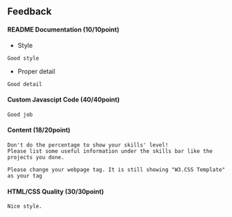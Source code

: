 ## Feedback
#### README Documentation (10/10point)
*  Style
```
Good style
```  
*  Proper detail
```
Good detail
```
#### Custom Javascipt Code (40/40point)
```
Good job
```
#### Content (18/20point)
```
Don't do the percentage to show your skills' level!
Please list some useful information under the skills bar like the projects you done.

Please change your webpage tag. It is still showing "W3.CSS Template" as your tag

```
#### HTML/CSS Quality (30/30point)
```
Nice style.
```
